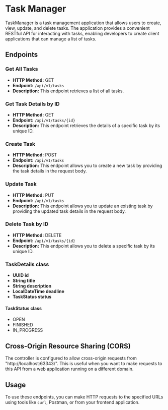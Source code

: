 # Task Manager

TaskManager is a task management application that allows users to create, view, update, and delete tasks. The application provides a convenient RESTful API for interacting with tasks, enabling developers to create client applications that can manage a list of tasks.
## Endpoints

### Get All Tasks
- **HTTP Method:** GET
- **Endpoint:** `/api/v1/tasks`
- **Description:** This endpoint retrieves a list of all tasks.

### Get Task Details by ID
- **HTTP Method:** GET
- **Endpoint:** `/api/v1/tasks/{id}`
- **Description:** This endpoint retrieves the details of a specific task by its unique ID.

### Create Task
- **HTTP Method:** POST
- **Endpoint:** `/api/v1/tasks`
- **Description:** This endpoint allows you to create a new task by providing the task details in the request body.

### Update Task
- **HTTP Method:** PUT
- **Endpoint:** `/api/v1/tasks`
- **Description:** This endpoint allows you to update an existing task by providing the updated task details in the request body.

### Delete Task by ID
- **HTTP Method:** DELETE
- **Endpoint:** `/api/v1/tasks/{id}`
- **Description:** This endpoint allows you to delete a specific task by its unique ID.

### TaskDetails class
- **UUID id**
- **String title**
- **String description**
- **LocalDateTime deadline**
- **TaskStatus status**

#### TaskStatus class
- OPEN
- FINISHED
- IN_PROGRESS

## Cross-Origin Resource Sharing (CORS)
The controller is configured to allow cross-origin requests from "http://localhost:63343/". This is useful when you want to make requests to this API from a web application running on a different domain.

## Usage
To use these endpoints, you can make HTTP requests to the specified URLs using tools like `curl`, Postman, or from your frontend application.
